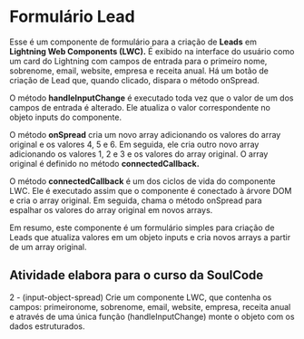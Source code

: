 # Formulário Lead

Esse é um componente de formulário para a criação de **Leads** em **Lightning Web Components (LWC).** É exibido na interface do usuário como um card do Lightning com campos de entrada para o primeiro nome, sobrenome, email, website, empresa e receita anual. Há um botão de criação de Lead que, quando clicado, dispara o método onSpread.

O método **handleInputChange** é executado toda vez que o valor de um dos campos de entrada é alterado. Ele atualiza o valor correspondente no objeto inputs do componente.

O método **onSpread** cria um novo array adicionando os valores do array original e os valores 4, 5 e 6. Em seguida, ele cria outro novo array adicionando os valores 1, 2 e 3 e os valores do array original. O array original é definido no método **connectedCallback.**

O método **connectedCallback** é um dos ciclos de vida do componente LWC. Ele é executado assim que o componente é conectado à árvore DOM e cria o array original. Em seguida, chama o método onSpread para espalhar os valores do array original em novos arrays.

Em resumo, este componente é um formulário simples para criação de Leads que atualiza valores em um objeto inputs e cria novos arrays a partir de um array original.

## Atividade elabora para o curso da SoulCode

2 - (input-object-spread)
Crie um componente LWC, que contenha os campos: primeironome, sobrenome, email, website, empresa, receita anual e através de uma única função (handleInputChange) monte o objeto com os dados estruturados.
